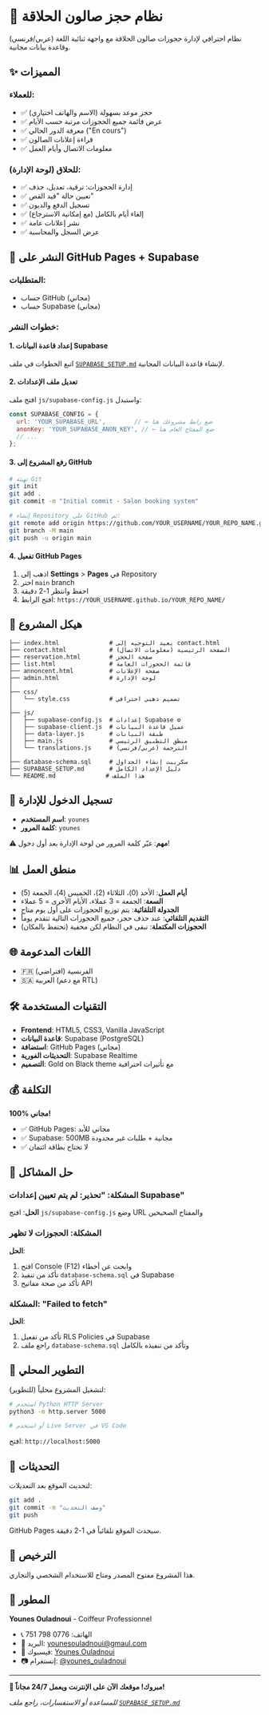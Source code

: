 # 💈 نظام حجز صالون الحلاقة

نظام احترافي لإدارة حجوزات صالون الحلاقة مع واجهة ثنائية اللغة (عربي/فرنسي) وقاعدة بيانات مجانية.

## ✨ المميزات

### للعملاء:
- ✅ حجز موعد بسهولة (الاسم والهاتف اختياري)
- ✅ عرض قائمة جميع الحجوزات مرتبة حسب الأيام
- ✅ معرفة الدور الحالي ("En cours")
- ✅ قراءة إعلانات الصالون
- ✅ معلومات الاتصال وأيام العمل

### للحلاق (لوحة الإدارة):
- ✅ إدارة الحجوزات: ترقية، تعديل، حذف
- ✅ تعيين حالة "قيد القص"
- ✅ تسجيل الدفع والديون
- ✅ إلغاء أيام بالكامل (مع إمكانية الاسترجاع)
- ✅ نشر إعلانات عامة
- ✅ عرض السجل والمحاسبة

## 🚀 النشر على GitHub Pages + Supabase

### المتطلبات:
- حساب GitHub (مجاني)
- حساب Supabase (مجاني)

### خطوات النشر:

#### 1. إعداد قاعدة البيانات Supabase

اتبع الخطوات في ملف [`SUPABASE_SETUP.md`](SUPABASE_SETUP.md) لإنشاء قاعدة البيانات المجانية.

#### 2. تعديل ملف الإعدادات

افتح ملف `js/supabase-config.js` واستبدل:

```javascript
const SUPABASE_CONFIG = {
  url: 'YOUR_SUPABASE_URL',        // ← ضع رابط مشروعك هنا
  anonKey: 'YOUR_SUPABASE_ANON_KEY', // ← ضع المفتاح العام هنا
  // ...
};
```

#### 3. رفع المشروع إلى GitHub

```bash
# تهيئة Git
git init
git add .
git commit -m "Initial commit - Salon booking system"

# إنشاء Repository على GitHub ثم:
git remote add origin https://github.com/YOUR_USERNAME/YOUR_REPO_NAME.git
git branch -M main
git push -u origin main
```

#### 4. تفعيل GitHub Pages

1. اذهب إلى **Settings** > **Pages** في Repository
2. اختر `main` branch
3. احفظ وانتظر 1-2 دقيقة
4. افتح الرابط: `https://YOUR_USERNAME.github.io/YOUR_REPO_NAME/`

## 📁 هيكل المشروع

```
├── index.html              # يعيد التوجيه إلى contact.html
├── contact.html            # الصفحة الرئيسية (معلومات الاتصال)
├── reservation.html        # صفحة الحجز
├── list.html               # قائمة الحجوزات العامة
├── annoncent.html          # صفحة الإعلانات
├── admin.html              # لوحة الإدارة
│
├── css/
│   └── style.css           # تصميم ذهبي احترافي
│
├── js/
│   ├── supabase-config.js  # إعدادات Supabase ⚙️
│   ├── supabase-client.js  # عميل قاعدة البيانات
│   ├── data-layer.js       # طبقة البيانات
│   ├── main.js             # منطق التطبيق الرئيسي
│   └── translations.js     # الترجمة (عربي/فرنسي)
│
├── database-schema.sql     # سكريبت إنشاء الجداول
├── SUPABASE_SETUP.md       # دليل الإعداد الكامل
└── README.md              # هذا الملف
```

## 🔐 تسجيل الدخول للإدارة

- **اسم المستخدم**: `younes`
- **كلمة المرور**: `younes`

⚠️ **مهم**: غيّر كلمة المرور من لوحة الإدارة بعد أول دخول!

## 📊 منطق العمل

- **أيام العمل**: الأحد (0)، الثلاثاء (2)، الخميس (4)، الجمعة (5)
- **السعة**: الجمعة = 3 عملاء، الأيام الأخرى = 5 عملاء
- **الجدولة التلقائية**: يتم توزيع الحجوزات على أول يوم متاح
- **التقديم التلقائي**: عند حذف حجز، جميع الحجوزات التالية تتقدم يوماً
- **الحجوزات المكتملة**: تبقى في النظام لكن مخفية (تحتفظ بالمكان)

## 🌐 اللغات المدعومة

- 🇫🇷 الفرنسية (افتراضي)
- 🇸🇦 العربية (مع دعم RTL)

## 🛠️ التقنيات المستخدمة

- **Frontend**: HTML5, CSS3, Vanilla JavaScript
- **قاعدة البيانات**: Supabase (PostgreSQL)
- **استضافة**: GitHub Pages (مجاني)
- **التحديثات الفورية**: Supabase Realtime
- **التصميم**: Gold on Black theme مع تأثيرات احترافية

## 💰 التكلفة

**100% مجاني!**

- ✅ GitHub Pages: مجاني للأبد
- ✅ Supabase: 500MB مجانية + طلبات غير محدودة
- ✅ لا تحتاج بطاقة ائتمان

## 🐛 حل المشاكل

### المشكلة: "تحذير: لم يتم تعيين إعدادات Supabase"
**الحل**: افتح `js/supabase-config.js` وضع URL والمفتاح الصحيحين

### المشكلة: الحجوزات لا تظهر
**الحل**: 
1. افتح Console (F12) وابحث عن أخطاء
2. تأكد من تنفيذ `database-schema.sql` في Supabase
3. تأكد من صحة مفاتيح API

### المشكلة: "Failed to fetch"
**الحل**:
1. تأكد من تفعيل RLS Policies في Supabase
2. راجع ملف `database-schema.sql` وتأكد من تنفيذه بالكامل

## 📝 التطوير المحلي

لتشغيل المشروع محلياً (للتطوير):

```bash
# استخدم Python HTTP Server
python3 -m http.server 5000

# أو استخدم Live Server في VS Code
```

افتح: `http://localhost:5000`

## 🔄 التحديثات

لتحديث الموقع بعد التعديلات:

```bash
git add .
git commit -m "وصف التحديث"
git push
```

GitHub Pages سيحدث الموقع تلقائياً في 1-2 دقيقة.

## 📄 الترخيص

هذا المشروع مفتوح المصدر ومتاح للاستخدام الشخصي والتجاري.

## 👤 المطور

**Younes Ouladnoui** - Coiffeur Professionnel

- 📞 الهاتف: 0776 798 751
- 📧 البريد: younesouladnoui@gmaul.com
- 📘 فيسبوك: [Younes Ouladnoui](https://www.facebook.com/share/17T52Ajojx/)
- 📷 إنستغرام: [@younes_ouladnoui](https://www.instagram.com/younes_ouladnoui)

---

**🎉 مبروك! موقعك الآن على الإنترنت ويعمل 24/7 مجاناً!**

*للمساعدة أو الاستفسارات، راجع ملف [`SUPABASE_SETUP.md`](SUPABASE_SETUP.md)*
